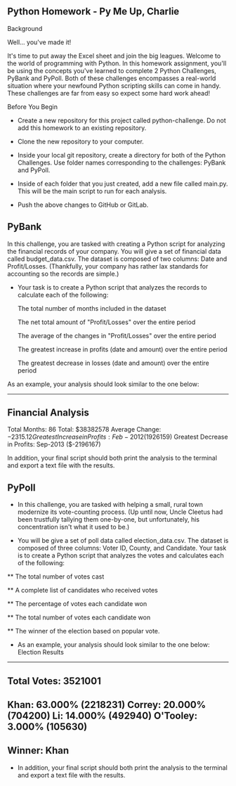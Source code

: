 ## Python Homework - Py Me Up, Charlie

Background

Well... you've made it!

It's time to put away the Excel sheet and join the big leagues. Welcome to the world of programming with Python. In this homework assignment, you'll be using the concepts you've learned to complete 2 Python Challenges, PyBank and PyPoll.
Both of these challenges encompasses a real-world situation where your newfound Python scripting skills can come in handy. These challenges are far from easy so expect some hard work ahead!

Before You Begin


* Create a new repository for this project called python-challenge. Do not add this homework to an existing repository.


* Clone the new repository to your computer.


* Inside your local git repository, create a directory for both of the  Python Challenges. Use folder names corresponding to the challenges: PyBank and  PyPoll.


* Inside of each folder that you just created, add a new file called main.py. This will be the main script to run for each analysis.


* Push the above changes to GitHub or GitLab.

## PyBank

In this challenge, you are tasked with creating a Python script for analyzing the financial records of your company. You will give a set of financial data called budget_data.csv. The dataset is composed of two columns: Date and Profit/Losses. (Thankfully, your company has rather lax standards for accounting so the records are simple.)


* Your task is to create a Python script that analyzes the records to calculate each of the following:


  The total number of months included in the dataset


  The net total amount of "Profit/Losses" over the entire period


  The average of the changes in "Profit/Losses" over the entire period


  The greatest increase in profits (date and amount) over the entire period


  The greatest decrease in losses (date and amount) over the entire period

As an example, your analysis should look similar to the one below:
__________________________________________________________________
Financial Analysis
----------------------------
Total Months: 86
Total: $38382578
Average  Change: $-2315.12
Greatest Increase in Profits: Feb-2012 ($1926159)
Greatest Decrease in Profits: Sep-2013 ($-2196167)


In addition, your final script should both print the analysis to the terminal and export a text file with the results.

## PyPoll

* In this challenge, you are tasked with helping a small, rural town modernize its vote-counting process. (Up until now, Uncle Cleetus had been trustfully tallying them one-by-one, but unfortunately, his concentration isn't what it used to be.)


* You will be give a set of poll data called election_data.csv. The dataset is composed of three columns: Voter ID, County, and Candidate. Your task is to create a Python script that analyzes the votes and calculates each of the following:


** The total number of votes cast


** A complete list of candidates who received votes


** The percentage of votes each candidate won


** The total number of votes each candidate won


** The winner of the election based on popular vote.




* As an example, your analysis should look similar to the one below:
Election Results
-------------------------
Total Votes: 3521001
-------------------------
Khan: 63.000% (2218231)
Correy: 20.000% (704200)
Li: 14.000% (492940)
O'Tooley: 3.000% (105630)
-------------------------
Winner: Khan
-------------------------


* In addition, your final script should both print the analysis to the terminal and export a text file with the results.
